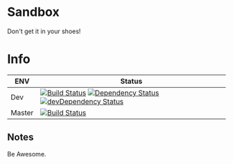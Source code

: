 # Sandbox
Don't get it in your shoes!

# Info
| ENV | Status |
| --- | ------ |
| Dev | [![Build Status](https://travis-ci.org/jderus/Sandbox.svg?branch=dev)](https://travis-ci.org/jderus/sandbox) [![Dependency Status](https://david-dm.org/jderus/sandbox.svg)](https://david-dm.org/jderus/sandbox) [![devDependency Status](https://david-dm.org/jderus/Sandbox/dev-status.svg)](https://david-dm.org/jderus/Sandbox#info=devDependencies) |
| Master | [![Build Status](https://travis-ci.org/jderus/Sandbox.svg?branch=master)](https://travis-ci.org/jderus/sandbox) |

## Notes
Be Awesome.
